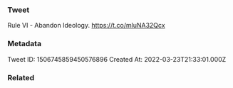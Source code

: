 ### Tweet
Rule VI - Abandon Ideology. https://t.co/mluNA32Qcx

### Metadata
Tweet ID: 1506745859450576896
Created At: 2022-03-23T21:33:01.000Z

### Related

